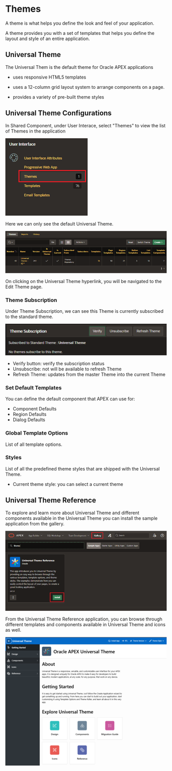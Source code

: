 # Themes

A theme is what helps you define the look and feel of your application.

A theme provides you with a set of templates that helps you define the layout and style of an entire application.

## Universal Theme

The Universal Them is the default theme for Oracle APEX applications

- uses responsive HTML5 templates

- uses a 12-column grid layout system to arrange components on a page.

- provides a variety of pre-built theme styles

## Universal Theme Configurations

In Shared Component, under User Interace, select "Themes" to view the list of Themes in the application

![Themes](images/themes_access.png)

Here we can only see the default Universal Theme.

![Themes List](images/themes_lists.png)

On clicking on the Universal Theme hyperlink, you will be navigated to the Edit Theme page.

### Theme Subscription

Under Theme Subscription, we can see this Theme is currently subscribed to the standard theme.

![Theme Subscription](images/themes_subscription.png)

- Verify button: verify the subscription status
- Unsubscribe: not will be available to refresh Theme
- Refresh Theme: updates from the master Theme into the current Theme

### Set Default Templates

You can define the default component that APEX can use for:

- Component Defaults
- Region Defaults
- Dialog Defaults

### Global Template Options

List of all template options.

### Styles

List of all the predefined theme styles that are shipped with the Universal Theme.

- Current theme style: you can select a current theme

## Universal Theme Reference

To explore and learn more about Universal Theme and different components available in the Universal Theme you can install the sample application from the gallery.

![Universal Theme Reference](images/universal_theme_reference.png)

From the Universal Theme Reference application, you can browse through different templates and components available in Universal Theme and icons as well.

![Universal Theme Reference Sample](images/universal_theme_reference_sample.png)
